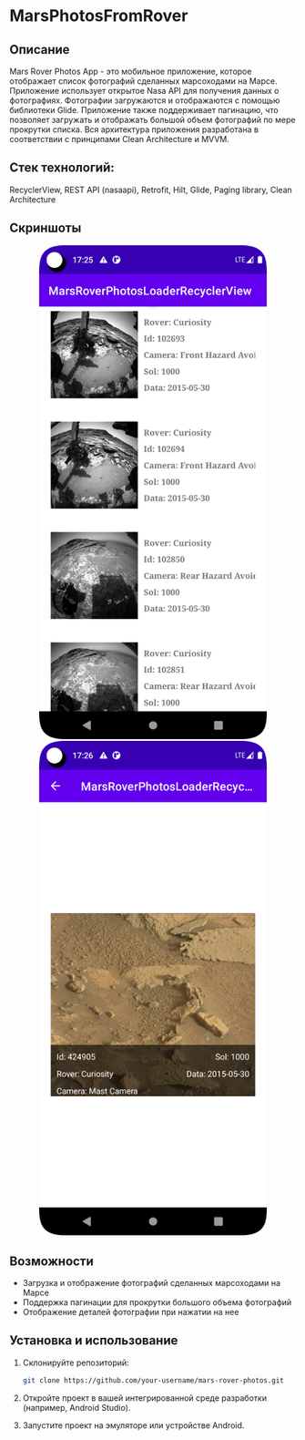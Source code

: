 # MarsPhotosFromRover

## Описание

Mars Rover Photos App - это мобильное приложение, которое отображает список фотографий сделанных марсоходами на Марсе. Приложение использует открытое Nasa API для получения данных о фотографиях. Фотографии загружаются и отображаются с помощью библиотеки Glide. Приложение также поддерживает пагинацию, что позволяет загружать и отображать большой объем фотографий по мере прокрутки списка. Вся архитектура приложения разработана в соответствии с принципами Clean Architecture и MVVM.

## Стек технологий:

RecyclerView, REST API (nasaapi), Retrofit, Hilt, Glide, Paging library, Clean Architecture

## Скриншоты

<div align="center">
  <img src="https://github.com/rayViSs/MarsPhotosFromRover/blob/main/app/src/main/res/drawable/screen_main.jpg" alt="mainscreen" width="400">
  <img src="https://github.com/rayViSs/MarsPhotosFromRover/blob/main/app/src/main/res/drawable/screen_second.jpg" alt="screen_details" width="400">
</div>

## Возможности

- Загрузка и отображение фотографий сделанных марсоходами на Марсе
- Поддержка пагинации для прокрутки большого объема фотографий
- Отображение деталей фотографии при нажатии на нее

## Установка и использование

1. Склонируйте репозиторий:

   ```bash
   git clone https://github.com/your-username/mars-rover-photos.git
2. Откройте проект в вашей интегрированной среде разработки (например, Android Studio).

3. Запустите проект на эмуляторе или устройстве Android.
